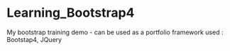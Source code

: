# Learning_Bootstrap4
My bootstrap training demo - can be used as a portfolio
framework used : Bootstap4, JQuery
